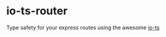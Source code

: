 # io-ts-router
Type safety for your express routes using the awesome [io-ts](https://github.com/gcanti/io-ts)
